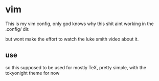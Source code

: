 # vim
This is my vim config, only god knows why this shit aint working in the .config/ dir.

but wont make the effort to watch the luke smith video about it.

## use
so this supposed to be used for mostly TeX, pretty simple, with the tokyonight theme for now


